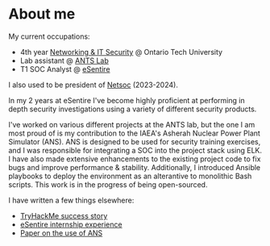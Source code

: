 # About me

My current occupations:
- 4th year [Networking & IT Security](https://ontariotechu.ca/programs/undergraduate/computers-and-technology/information-technology-networking-and-information-technology-security) @ Ontario Tech University
- Lab assistant @ [ANTS Lab](https://businessandit.ontariotechu.ca/ants/index.php)
- T1 SOC Analyst @ [eSentire](https://www.esentire.com)

I also used to be president of [Netsoc](https://netsoc.ca) (2023-2024).

In my 2 years at eSentire I've become highly proficient at performing in depth security investigations using a variety of different security products.

I've worked on various different projects at the ANTS lab, but the one I am most proud of is my contribution to the IAEA's Asherah Nuclear Power Plant Simulator (ANS). ANS is designed to be used for security training exercises, and I was responsible for integrating a SOC into the project stack using ELK. I have also made extensive enhancements to the existing project code to fix bugs and improve performance & stability. Additionally, I introduced Ansible playbooks to deploy the environment as an alterantive to monolithic Bash scripts. This work is in the progress of being open-sourced.

I have written a few things elsewhere:
- [TryHackMe success story](https://tryhackme.com/r/resources/blog/haydens-success-story)
- [eSentire internship experience](https://www.esentire.com/blog/hayden-nolan-what-i-learned-from-my-soc-analyst-internship-at-esentire)
- [Paper on the use of ANS](https://event.fourwaves.com/65inmm/abstracts/8b8dafa6-7e36-4b8b-8dde-aebf92b6af34)
